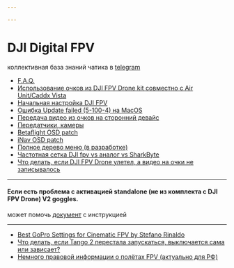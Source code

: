 ```yaml
---

---
```



# DJI Digital FPV
коллективная база знаний чатика в [telegram](https://t.me/djifpvrus)

* [F.A.Q.](https://djifpv.ru/FAQ/)
* [Использование очков из DJI FPV Drone kit совместно с Air Unit/Caddx Vista](https://djifpv.ru/kit-goggles-v2/)
* [Начальная настройка DJI FPV](https://djifpv.ru/first-steps/)
* [Ошибка Update failed (5-100-4) на MacOS](https://djifpv.ru/macos/)
* [Передача видео из очков на сторонний девайс](https://djifpv.ru/video_out/)
* [Передатчики, камеры](https://djifpv.ru/unit-vs-vista/)
* [Betaflight OSD patch](https://djifpv.ru/osd-patch/)
* [iNav OSD patch](https://djifpv.ru/inav-osd-patch/)
* [Полное дерево меню (в разработке)](https://djifpv.ru/menu/)
* [Частотная сетка DJI fpv vs аналог vs SharkByte](https://djifpv.ru/freq/)
* [Что делать, если DJI FPV Drone улетел, а видео на очки не записывалось](https://djifpv.ru/lost/)

---

#### Если есть проблема с активацией standalone (не из комплекта с DJI FPV Drone) V2 goggles.

может помочь [документ](https://docs.google.com/document/d/1T6fUOv4TjPwUuy8nDpnhJME348c4_WQYBkIPcGWFmtA/edit) с инструкцией

----
- [Best GoPro Settings for Cinematic FPV by Stefano Rinaldo](https://filmfpv.com/best-gopro-settings-stabilization-for-cinematic-fpv/)
- [Что делать, если Tango 2 перестала запускаться, выключается сама или зависает?](https://djifpv.ru/tango-trouble/)
- [Немного правовой информации о полётах FPV (актуально для РФ)](https://djifpv.ru/law/)


